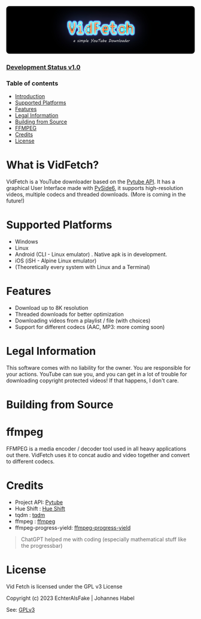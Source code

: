 <img src="https://github.com/EchterAlsFake/VidFetch/blob/master/graphics/VidFetch.jpg" alt="Alt text" style="border-radius: 8px;">

### [Development Status v1.0](htttps://github.com/EchterAlsFake/VidFetch/blob/master/READMEs/DEVELOPMENT.md)

### Table of contents
- [Introduction](#what-is-vidfetch)
- [Supported Platforms](#supported-platforms)
- [Features](#features)
- [Legal Information](#legal-information)
- [Building from Source](#building-from-source)
- [FFMPEG](#ffmpeg)
- [Credits](#credits)
- [License](#license)

# What is VidFetch?

VidFetch is a YouTube downloader based on the [Pytube API](https://github.com/pytube/pytube).
It has a graphical User Interface made with [PySide6](), it supports high-resolution videos, multiple
codecs and threaded downloads. (More is coming in the future!)

# Supported Platforms

- Windows
- Linux
- Android (CLI - Linux emulator) . Native apk is in development.
- iOS (iSH - Alpine Linux emulator)
- (Theoretically every system with Linux and a Terminal)

# Features

- Download up to 8K resolution
- Threaded downloads for better optimization
- Downloading videos from a playlist / file (with choices)
- Support for different codecs (AAC, MP3: more coming soon)


# Legal Information

This software comes with no liability for the owner.
You are responsible for your actions. YouTube can sue you, and you can get in a lot of trouble 
for downloading copyright protected videos! If that happens, I don't care.

# Building from Source

# ffmpeg

FFMPEG is a media encoder / decoder tool used in all heavy applications out there.
VidFetch uses it to concat audio and video together and convert to different codecs.




# Credits

- Project API: [Pytube](https://github.com/pytube/pytube)
- Hue Shift  : [Hue Shift](https://github.com/EchterAlsFake/hue_shift)
- tqdm       : [tqdm](https://github.com/tqdm/tqdm)
- ffmpeg     : [ffmpeg](https://ffmpeg.org/)
- ffmpeg-progress-yield: [ffmpeg-progress-yield](https://github.com/slhck/ffmpeg-progress-yield)

> ChatGPT helped me with coding (especially mathematical stuff like the progressbar)

# License

Vid Fetch is licensed under the GPL v3 License

Copyright (c) 2023 EchterAlsFake | Johannes Habel

See: [GPLv3](https://www.gnu.org/licenses/gpl-3.0.en.html)